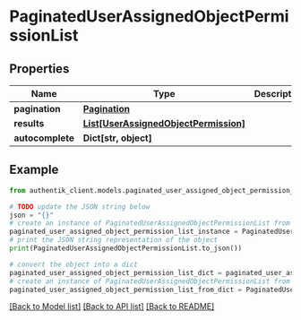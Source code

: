 # PaginatedUserAssignedObjectPermissionList


## Properties

Name | Type | Description | Notes
------------ | ------------- | ------------- | -------------
**pagination** | [**Pagination**](Pagination.md) |  | 
**results** | [**List[UserAssignedObjectPermission]**](UserAssignedObjectPermission.md) |  | 
**autocomplete** | **Dict[str, object]** |  | 

## Example

```python
from authentik_client.models.paginated_user_assigned_object_permission_list import PaginatedUserAssignedObjectPermissionList

# TODO update the JSON string below
json = "{}"
# create an instance of PaginatedUserAssignedObjectPermissionList from a JSON string
paginated_user_assigned_object_permission_list_instance = PaginatedUserAssignedObjectPermissionList.from_json(json)
# print the JSON string representation of the object
print(PaginatedUserAssignedObjectPermissionList.to_json())

# convert the object into a dict
paginated_user_assigned_object_permission_list_dict = paginated_user_assigned_object_permission_list_instance.to_dict()
# create an instance of PaginatedUserAssignedObjectPermissionList from a dict
paginated_user_assigned_object_permission_list_from_dict = PaginatedUserAssignedObjectPermissionList.from_dict(paginated_user_assigned_object_permission_list_dict)
```
[[Back to Model list]](../README.md#documentation-for-models) [[Back to API list]](../README.md#documentation-for-api-endpoints) [[Back to README]](../README.md)


